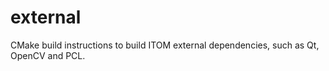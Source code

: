 # external
CMake build instructions to build ITOM external dependencies, such as Qt, OpenCV and PCL.
